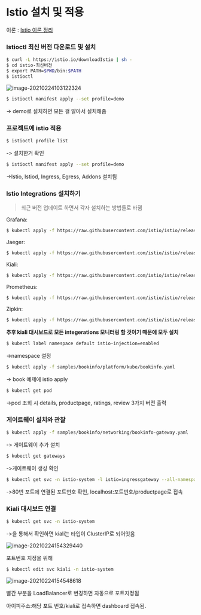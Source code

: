 # Istio 설치 및 적용

이론 : [Istio 이론 정리](https://www.notion.so/Docker-Kubernetes-c9168f4ed5f243da84b19111cd59210b)



### Istioctl 최신 버전 다운로드 및 설치

```bash
$ curl -L https://istio.io/downloadIstio | sh -
$ cd istio-최신버전
$ export PATH=$PWD/bin:$PATH
$ istioctl
```

![image-20210224103122324](C:\Users\INNOGRID\AppData\Roaming\Typora\typora-user-images\image-20210224103122324.png)

```bash
$ istioctl manifest apply --set profile=demo
```

-> demo로 설치하면 모든 걸 알아서 설치해줌



### 프로젝트에 istio 적용

```bash
$ istioctl profile list 
```

-> 설치한거 확인

```bash
$ istioctl manifest apply --set profile=demo
```

->Istio, Istiod, Ingress, Egress, Addons 설치됨



### Istio Integrations 설치하기

> 최근 버전 업데이트 하면서 각자 설치하는 방법들로 바뀜

Grafana:

```bash
$ kubectl apply -f https://raw.githubusercontent.com/istio/istio/release-1.9/samples/addons/grafana.yaml
```

Jaeger:

```bash
$ kubectl apply -f https://raw.githubusercontent.com/istio/istio/release-1.9/samples/addons/jaeger.yaml
```

Kiali:

```bash
$ kubectl apply -f https://raw.githubusercontent.com/istio/istio/release-1.9/samples/addons/kiali.yaml
```

Prometheus:

```bash
$ kubectl apply -f https://raw.githubusercontent.com/istio/istio/release-1.9/samples/addons/prometheus.yaml
```

Zipkin:

```bash
$ kubectl apply -f https://raw.githubusercontent.com/istio/istio/release-1.9/samples/addons/extras/zipkin.yaml
```

**추후 kiali 대시보드로 모든 integerations 모니터링 할 것이기 때문에 모두 설치**



```bash
$ kubectl label namespace default istio-injection=enabled
```

->namespace 설정

```bash
$ kubectl apply -f samples/bookinfo/platform/kube/bookinfo.yaml
```

-> book 예제에 istio apply

```bash
$ kubectl get pod
```

->pod 조회 시 details, productpage, ratings, review 3가지 버전 출력



### 게이트웨이 설치와 관찰

```bash
$ kubectl apply -f samples/bookinfo/networking/bookinfo-gateway.yaml
```

-> 게이트웨이 추가 설치

```bash
$ kubectl get gateways
```

->게이트웨이 생성 확인

```bash
$ kubectl get svc -n istio-system -l istio=ingressgateway --all-namespaces
```

->80번 포트에 연결된 포트번호 확인, localhost:포트번호/productpage로 접속



### Kiali 대시보드 연결

```bash
$ kubectl get svc -n istio-system
```

->을 통해서 확인하면 kiali는 타입이 ClusterIP로 되어잇음

![image-20210224154329440](C:\Users\INNOGRID\AppData\Roaming\Typora\typora-user-images\image-20210224154329440.png)

포트번호 지정을 위해 

```bash
$ kubectl edit svc kiali -n istio-system
```

![image-20210224154548618](C:\Users\INNOGRID\AppData\Roaming\Typora\typora-user-images\image-20210224154548618.png)

빨간 부분을 LoadBalancer로 변경하면 자동으로 포트지정됨

아이피주소:해당 포트 번호/kiali로 접속하면 dashboard 접속됨.